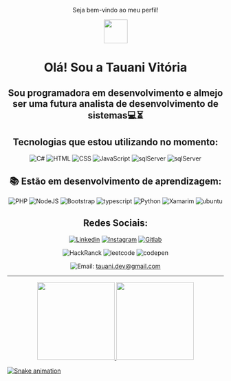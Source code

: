 <p align = "center">Seja bem-vindo ao meu perfil!</p>
<div align = "center">
  <img width= 55 src="https://github.com/TataVic/TataVic/assets/120256512/676f77f3-245e-4ae0-b11c-c81b096fd337"

</img>

  
# Olá! Sou a Tauani Vitória
## Sou programadora em desenvolvimento e almejo ser uma futura analista de desenvolvimento de sistemas💻⏳

Tecnologias que estou utilizando no momento:  
---
![C#](https://img.shields.io/badge/C%23-239120?style=for-the-badge&logo=c-sharp&logoColor=white)
![HTML](https://img.shields.io/badge/HTML5-E34F26?style=for-the-badge&logo=html5&logoColor=white)
![CSS](https://img.shields.io/badge/CSS3-1572B6?style=for-the-badge&logo=css3&logoColor=white)
![JavaScript](https://img.shields.io/badge/JavaScript-F7DF1E?style=for-the-badge&logo=JavaScript&logoColor=white)
![sqlServer](https://img.shields.io/badge/Microsoft_SQL_Server-CC2927?style=for-the-badge&logo=microsoft-sql-server&logoColor=white)
![sqlServer](https://img.shields.io/badge/C%2B%2B-00599C?style=for-the-badge&logo=c%2B%2B&logoColor=white)

📚 Estão em desenvolvimento de aprendizagem: 
---
![PHP](https://img.shields.io/badge/PHP-777BB4?style=for-the-badge&logo=php&logoColor=white)
![NodeJS](https://img.shields.io/badge/Node.js-43853D?style=for-the-badge&logo=node.js&logoColor=white)
![Bootstrap](https://img.shields.io/badge/Bootstrap-563D7C?style=for-the-badge&logo=bootstrap&logoColor=white)
![typescript](https://img.shields.io/badge/TypeScript-007ACC?style=for-the-badge&logo=typescript&logoColor=white)
![Python](https://img.shields.io/badge/Python-3776AB?style=for-the-badge&logo=python&logoColor=white)
![Xamarim](https://img.shields.io/badge/Xamarin-3498DB?style=for-the-badge&logo=xamarin&logoColor=white)
![ubuntu](https://img.shields.io/badge/Ubuntu-E95420?style=for-the-badge&logo=ubuntu&logoColor=white)


Redes Sociais:
---
[![Linkedin](https://img.shields.io/badge/LinkedIn-0077B5?style=for-the-badge&logo=linkedin&logoColor=white)](https://www.linkedin.com/in/tauani-degrandi/)
[![Instagram](https://img.shields.io/badge/Instagram-E4405F?style=for-the-badge&logo=instagram&logoColor=white)](https://instagram.com/tauani_degrandi?igshid=NGExMmI2YTkyZg==)
[![Gitlab](https://img.shields.io/badge/GitLab-330F63?style=for-the-badge&logo=gitlab&logoColor=white)](https://gitlab.com/TataVic)

![HackRanck](https://img.shields.io/badge/-Hackerrank-2EC866?style=for-the-badge&logo=HackerRank&logoColor=white)
![leetcode](https://img.shields.io/badge/-LeetCode-FFA116?style=for-the-badge&logo=LeetCode&logoColor=black)
![codepen](https://img.shields.io/badge/Codepen-000000?style=for-the-badge&logo=codepen&logoColor=white)

![Email](https://img.shields.io/badge/Gmail-D14836?style=for-the-badge&logo=gmail&logoColor=white):  tauani.dev@gmail.com 
</div>

---

<div align = "center" >
<a href="https://github.com/TataVic">
<img loading="lazy" height="180em" src="https://github-readme-stats.vercel.app/api/top-langs/?username=TataVic&layout=compact&langs_count=7&theme=dracula"/>
<img loading="lazy" height="180em" src="https://github-readme-stats.vercel.app/api?username=TataVic&show_icons=true&theme=dracula&include_all_commits=true&count_private=true"/>
</div>

![Snake animation](https://github.com/TataVic/TataVic/blob/output/github-contribution-grid-snake.svg)
